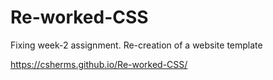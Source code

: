 # Re-worked-CSS
Fixing week-2 assignment. Re-creation of a website template


https://csherms.github.io/Re-worked-CSS/
